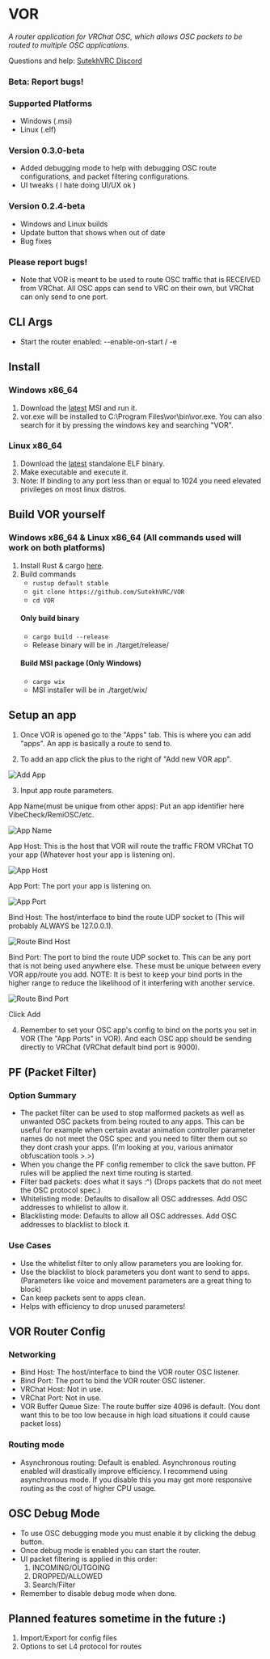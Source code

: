 # VOR

*A router application for VRChat OSC, which allows OSC packets to be routed to multiple OSC applications.*

Questions and help: [SutekhVRC Discord](https://discord.gg/g6kUFtMtpw)

### Beta: Report bugs!

### Supported Platforms
- Windows (.msi)
- Linux (.elf)

### Version 0.3.0-beta
- Added debugging mode to help with debugging OSC route configurations, and packet filtering configurations.
- UI tweaks ( I hate doing UI/UX ok )

### Version 0.2.4-beta
- Windows and Linux builds
- Update button that shows when out of date
- Bug fixes


### Please report bugs!
- Note that VOR is meant to be used to route OSC traffic that is RECEIVED from VRChat. All OSC apps can send to VRC on their own, but VRChat can only send to one port.

## CLI Args

- Start the router enabled: --enable-on-start / -e

## Install

### Windows x86_64
1. Download the [latest](https://github.com/SutekhVRC/VOR/releases/latest) MSI and run it.
2. vor.exe will be installed to C:\Program Files\vor\bin\vor.exe. You can also search for it by pressing the windows key and searching "VOR".

### Linux x86_64
1. Download the [latest](https://github.com/SutekhVRC/VOR/releases/latest) standalone ELF binary.
2. Make executable and execute it.
3. Note: If binding to any port less than or equal to 1024 you need elevated privileges on most linux distros.

## Build VOR yourself

### Windows x86_64 & Linux x86_64 (All commands used will work on both platforms)
1. Install Rust & cargo [here](https://www.rust-lang.org/tools/install).
2. Build commands
    - `rustup default stable`
    - `git clone https://github.com/SutekhVRC/VOR`
    - `cd VOR`
    #### Only build binary
    - `cargo build --release`
    - Release binary will be in ./target/release/
    #### Build MSI package (Only Windows)
    - `cargo wix`
    - MSI installer will be in ./target/wix/

## Setup an app

1. Once VOR is opened go to the "Apps" tab. This is where you can add "apps". An app is basically a route to send to.

2. To add an app click the plus to the right of "Add new VOR app".

![Add App](./images/add_app1.png)

3. Input app route parameters.

App Name(must be unique from other apps): Put an app identifier here VibeCheck/RemiOSC/etc.

![App Name](./images/add_app_name.png)
    
App Host: This is the host that VOR will route the traffic FROM VRChat TO your app (Whatever host your app is listening on).
    
![App Host](./images/add_app_host.png)
    
App Port: The port your app is listening on.
    
![App Port](./images/add_app_port.png)
    
Bind Host: The host/interface to bind the route UDP socket to (This will probably ALWAYS be 127.0.0.1).
    
![Route Bind Host](./images/add_app_bind_host.png)
    
Bind Port: The port to bind the route UDP socket to. This can be any port that is not being used anywhere else. These must be unique between every VOR app/route you add. NOTE: It is best to keep your bind ports in the higher range to reduce the likelihood of it interfering with another service.
    
![Route Bind Port](./images/add_app_bind_port.png)
    
Click Add

4. Remember to set your OSC app's config to bind on the ports you set in VOR (The "App Ports" in VOR). And each OSC app should be sending directly to VRChat (VRChat default bind port is 9000).

## PF (Packet Filter)

### Option Summary
- The packet filter can be used to stop malformed packets as well as unwanted OSC packets from being routed to any apps. This can be useful for example when certain avatar animation controller parameter names do not meet the OSC spec and you need to filter them out so they dont crash your apps. (I'm looking at you, various animator obfuscation tools >.>)
- When you change the PF config remember to click the save button. PF rules will be applied the next time routing is started.
- Filter bad packets: does what it says :^) (Drops packets that do not meet the OSC protocol spec.)
- Whitelisting mode: Defaults to disallow all OSC addresses. Add OSC addresses to whilelist to allow it.
- Blacklisting mode: Defaults to allow all OSC addresses. Add OSC addresses to blacklist to block it.

### Use Cases
- Use the whitelist filter to only allow parameters you are looking for.
- Use the blacklist to block parameters you dont want to send to apps. (Parameters like voice and movement parameters are a great thing to block)
- Can keep packets sent to apps clean.
- Helps with efficiency to drop unused parameters!

## VOR Router Config

### Networking
- Bind Host: The host/interface to bind the VOR router OSC listener.
- Bind Port: The port to bind the VOR router OSC listener.
- VRChat Host: Not in use.
- VRChat Port: Not in use.
- VOR Buffer Queue Size: The route buffer size 4096 is default. (You dont want this to be too low because in high load situations it could cause packet loss)

### Routing mode
- Asynchronous routing: Default is enabled. Asynchronous routing enabled will drastically improve efficiency. I recommend using asynchronous mode. If you disable this you may get more responsive routing as the cost of higher CPU usage.

## OSC Debug Mode

- To use OSC debugging mode you must enable it by clicking the debug button.
- Once debug mode is enabled you can start the router.
- UI packet filtering is applied in this order:
    1. INCOMING/OUTGOING
    2. DROPPED/ALLOWED
    3. Search/Filter
- Remember to disable debug mode when done.

## Planned features sometime in the future :)

1. Import/Export for config files
2. Options to set L4 protocol for routes